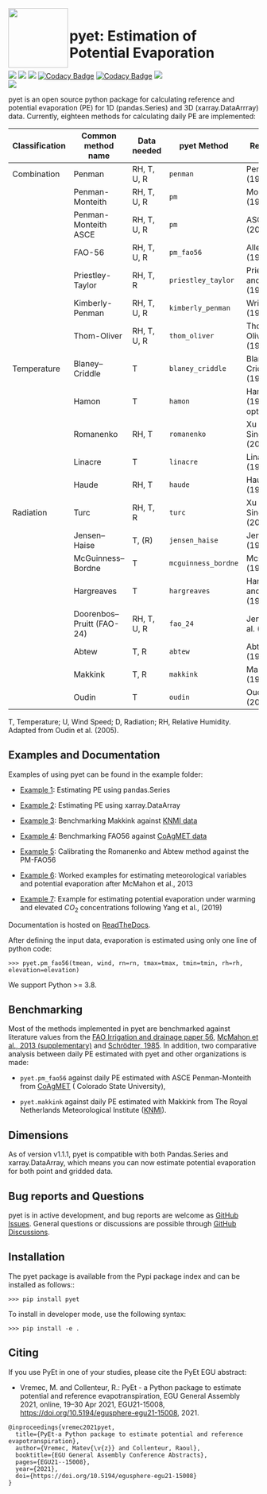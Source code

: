 <img src=https://raw.githubusercontent.com/phydrus/pyet/d7fdd87719588c00326e692f3b1a47b32161e533/docs/_static/logo.png width=120, align=left>

# pyet: Estimation of Potential Evaporation

<a href="https://travis-ci.org/github/phydrus/PyEt"><img src="https://api.travis-ci.org/phydrus/PyEt.svg?branch=master"><a>
<a href="https://mit-license.org/"><img src=https://img.shields.io/pypi/v/pyet.svg><a>
<a href="https://travis-ci.org/github/phydrus/PyEt"><img src=https://img.shields.io/pypi/l/pyet.svg><a>
[![Codacy Badge](https://app.codacy.com/project/badge/Grade/e49f23e356f441688422ec32cfcf6aaa)](https://www.codacy.com/gh/phydrus/pyet/dashboard?utm_source=github.com&amp;utm_medium=referral&amp;utm_content=phydrus/pyet&amp;utm_campaign=Badge_Grade)
[![Codacy Badge](https://app.codacy.com/project/badge/Coverage/e49f23e356f441688422ec32cfcf6aaa)](https://www.codacy.com/gh/phydrus/pyet/dashboard?utm_source=github.com&utm_medium=referral&utm_content=phydrus/pyet&utm_campaign=Badge_Coverage)
<a href="https://pyet.readthedocs.io/en/latest/?badge=latest"><img src="https://readthedocs.org/projects/pyet/badge/?version=latest"><a>   
<a href="https://doi.org/10.5281/zenodo.5896800"><img src=https://zenodo.org/badge/DOI/10.5281/zenodo.5896800.svg><a>

pyet is an open source python package for calculating reference and potential evaporation (PE) for 1D (pandas.Series)
and 3D (xarray.DataArrray) data. Currently, eighteen methods for calculating daily PE are implemented:

| Classification | Common method name        | Data needed | pyet Method         | Reference                    |
|----------------|---------------------------|-------------|---------------------|------------------------------|
| Combination    | Penman                    | RH, T, U, R | `penman`            | Penman (1948)                |
|                | Penman-Monteith           | RH, T, U, R | `pm`                | Monteith (1965)              |
|                | Penman-Monteith ASCE      | RH, T, U, R | `pm`                | ASCE (2005)                  |
|                | FAO-56                    | RH, T, U, R | `pm_fao56`          | Allen et al. (1998)          |
|                | Priestley-Taylor          | RH, T, R    | `priestley_taylor`  | Priestley and Taylor (1972)  |
|                | Kimberly-Penman           | RH, T, U, R | `kimberly_penman`   | Wright (1982)                |
|                | Thom-Oliver               | RH, T, U, R | `thom_oliver`       | Thom and Oliver (1977)       |
| Temperature    | Blaney–Criddle            | T           | `blaney_criddle`    | Blaney and Criddle (1952)    |
|                | Hamon                     | T           | `hamon`             | Hamon (1963), 3 options      |
|                | Romanenko                 | RH, T       | `romanenko`         | Xu and Singh (2001)          |
|                | Linacre                   | T           | `linacre`           | Linacre (1977)               |
|                | Haude                     | RH, T       | `haude`             | Haude (1955)                 |
| Radiation      | Turc                      | RH, T, R    | `turc`              | Xu and Singh (2001)          |
|                | Jensen–Haise              | T, (R)      | `jensen_haise`      | Jensen (1963)                |
|                | McGuinness–Bordne         | T           | `mcguinness_bordne` | McGuinness (1972)            |
|                | Hargreaves                | T           | `hargreaves`        | Hargreaves and Samani (1982) |
|                | Doorenbos–Pruitt (FAO-24) | RH, T, U, R | `fao_24`            | Jensen et al. (1990)         |
|                | Abtew                     | T, R        | `abtew`             | Abtew (1996)                 |
|                | Makkink                   | T, R        | `makkink`           | Makkink (1957)               |
|                | Oudin                     | T           | `oudin`             | Oudin (2005)                 |

T, Temperature; U, Wind Speed; D, Radiation; RH, Relative Humidity. Adapted from Oudin et al. (2005).

## Examples and Documentation

Examples of using pyet can be found in the example folder:

*   [Example 1](/examples/01_example_zamg.ipynb): Estimating PE using pandas.Series

*   [Example 2](/examples/02_example_zamg_netcdf.ipynb): Estimating PE using xarray.DataArray

*   [Example 3](/examples/03_example_knmi.ipynb): Benchmarking Makkink
  against [KNMI data](https://www.knmi.nl/over-het-knmi/about)

*   [Example 4](/examples/04_example_coagmet.ipynb): Benchmarking FAO56
  against [CoAgMET data](https://coagmet.colostate.edu/)

*   [Example 5](/examples/05_example_calibration.ipynb): Calibrating the Romanenko and Abtew method against the PM-FAO56

*   [Example 6](/examples/06_worked_examples_McMahon_etal_2013.ipynb): Worked examples for estimating meteorological
  variables and potential evaporation after McMahon et al., 2013

*   [Example 7](/examples/07_example_climate_change.ipynb): Example for estimating potential evaporation under 
  warming and elevated $CO_2$ concentrations following Yang et al., (2019) 

Documentation is hosted on [ReadTheDocs](https://pyet.readthedocs.io).

After defining the input data, evaporation is estimated using only one
line of python code:

`>>> pyet.pm_fao56(tmean, wind, rn=rn, tmax=tmax, tmin=tmin, rh=rh, elevation=elevation)`

We support Python >= 3.8.

## Benchmarking

Most of the methods implemented in pyet are benchmarked against literature values from the [FAO Irrigation and
drainage paper 56](https://www.fao.org/3/x0490e/x0490e00.htm), [McMahon et al., 2013 (supplementary)](https://hess.copernicus.org/articles/17/4865/2013/) and [Schrödter, 1985](https://link.springer.com/book/10.1007/978-3-642-70434-5). In addition, two comparative analysis between daily PE estimated with pyet and other organizations is
made:

*   `pyet.pm_fao56` against daily PE estimated with ASCE Penman-Monteith from [CoAgMET](https://coagmet.colostate.edu/) (
  Colorado State University),

*   `pyet.makkink` against daily PE estimated with Makkink from The Royal Netherlands Meteorological
  Institute ([KNMI](https://www.knmi.nl/over-het-knmi/about)).

## Dimensions

As of version v1.1.1, pyet is compatible with both Pandas.Series and xarray.DataArray, which means you can now estimate
potential evaporation for both point and gridded data.

## Bug reports and Questions

pyet is in active development, and bug reports are welcome as [GitHub
Issues](https://github.com/phydrus/pyet/issues).
General questions or discussions are possible through
[GitHub Discussions](https://github.com/phydrus/pyet/discussions).

## Installation

The pyet package is available from the Pypi package index and can be installed
as follows::

`>>> pip install pyet`

To install in developer mode, use the following syntax:

`>>> pip install -e .`

## Citing

If you use PyEt in one of your studies, please cite the PyEt EGU abstract:

*   Vremec, M. and Collenteur, R.: PyEt - a Python package to estimate potential and reference evapotranspiration, EGU
  General Assembly 2021, online, 19–30 Apr 2021, EGU21-15008, https://doi.org/10.5194/egusphere-egu21-15008, 2021.

```Reference
@inproceedings{vremec2021pyet,
  title={PyEt-a Python package to estimate potential and reference evapotranspiration},
  author={Vremec, Matev{\v{z}} and Collenteur, Raoul},
  booktitle={EGU General Assembly Conference Abstracts},
  pages={EGU21--15008},
  year={2021},
  doi={https://doi.org/10.5194/egusphere-egu21-15008}
}
```
